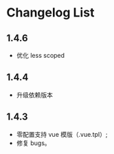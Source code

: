 # Changelog List

## 1.4.6
- 优化 less scoped

## 1.4.4
- 升级依赖版本

## 1.4.3
- 零配置支持 vue 模版（.vue.tpl）;
- 修复 bugs。
